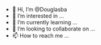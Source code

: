 - 👋 Hi, I’m @Douglasba
- 👀 I’m interested in ...
- 🌱 I’m currently learning ...
- 💞️ I’m looking to collaborate on ...
- 📫 How to reach me ...

<!---
Douglasba/Douglasba is a ✨ special ✨ repository because its `README.md` (this file) appears on your GitHub profile.
You can click the Preview link to take a look at your changes.
--->
